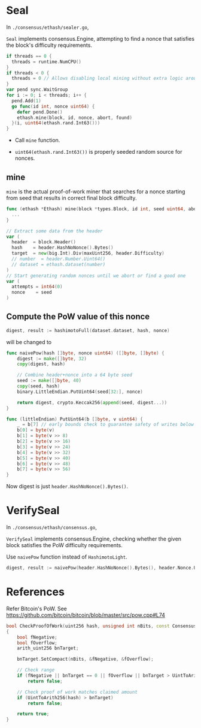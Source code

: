 # Seal

In `./consensus/ethash/sealer.go`,

`Seal` implements consensus.Engine, attempting to find a nonce that satisfies the block's difficulty requirements.

```go
if threads == 0 {
  threads = runtime.NumCPU()
}
if threads < 0 {
  threads = 0 // Allows disabling local mining without extra logic around local/remote
}
var pend sync.WaitGroup
for i := 0; i < threads; i++ {
  pend.Add(1)
  go func(id int, nonce uint64) {
    defer pend.Done()
    ethash.mine(block, id, nonce, abort, found)
  }(i, uint64(ethash.rand.Int63()))
}
```

* Call `mine` function.

* `uint64(ethash.rand.Int63())` is properly seeded random source for nonces.

## mine

`mine` is the actual proof-of-work miner that searches for a nonce starting from seed that results in correct final block difficulty.

```go
func (ethash *Ethash) mine(block *types.Block, id int, seed uint64, abort chan struct{}, found chan *types.Block) {
  ...
}
```

```go
// Extract some data from the header
var (
  header  = block.Header()
  hash    = header.HashNoNonce().Bytes()
  target  = new(big.Int).Div(maxUint256, header.Difficulty)
  // number  = header.Number.Uint64()
  // dataset = ethash.dataset(number)
)
// Start generating random nonces until we abort or find a good one
var (
  attempts = int64(0)
  nonce    = seed
)
```

## Compute the PoW value of this nonce

```go
digest, result := hashimotoFull(dataset.dataset, hash, nonce)
```

will be changed to

```go
func naivePow(hash []byte, nonce uint64) ([]byte, []byte) {
	digest := make([]byte, 32)
	copy(digest, hash)

	// Combine header+nonce into a 64 byte seed
	seed := make([]byte, 40)
	copy(seed, hash)
	binary.LittleEndian.PutUint64(seed[32:], nonce)

	return digest, crypto.Keccak256(append(seed, digest...))
}

func (littleEndian) PutUint64(b []byte, v uint64) {
	_ = b[7] // early bounds check to guarantee safety of writes below
	b[0] = byte(v)
	b[1] = byte(v >> 8)
	b[2] = byte(v >> 16)
	b[3] = byte(v >> 24)
	b[4] = byte(v >> 32)
	b[5] = byte(v >> 40)
	b[6] = byte(v >> 48)
	b[7] = byte(v >> 56)
}
```

Now digest is just `header.HashNoNonce().Bytes()`.

# VerifySeal

In `./consensus/ethash/consensus.go`,

`VerifySeal` implements consensus.Engine, checking whether the given block satisfies the PoW difficulty requirements.

Use `naivePow` function instead of `HashimotoLight`.

```go
digest, result := naivePow(header.HashNoNonce().Bytes(), header.Nonce.Uint64())
```

# References

Refer Bitcoin's PoW. See https://github.com/bitcoin/bitcoin/blob/master/src/pow.cpp#L74

```cpp
bool CheckProofOfWork(uint256 hash, unsigned int nBits, const Consensus::Params& params)
{
    bool fNegative;
    bool fOverflow;
    arith_uint256 bnTarget;

    bnTarget.SetCompact(nBits, &fNegative, &fOverflow);

    // Check range
    if (fNegative || bnTarget == 0 || fOverflow || bnTarget > UintToArith256(params.powLimit))
        return false;

    // Check proof of work matches claimed amount
    if (UintToArith256(hash) > bnTarget)
        return false;

    return true;
}
```
